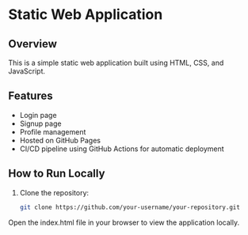 # Static Web Application

## Overview
This is a simple static web application built using HTML, CSS, and JavaScript.

## Features
- Login page
- Signup page
- Profile management
- Hosted on GitHub Pages
- CI/CD pipeline using GitHub Actions for automatic deployment

## How to Run Locally
1. Clone the repository:
   ```bash
   git clone https://github.com/your-username/your-repository.git


Open the index.html file in your browser to view the application locally.
